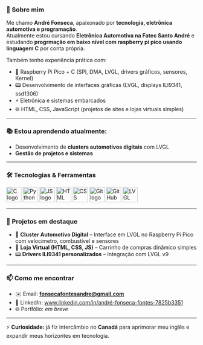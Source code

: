 ### 🚀 Sobre mim  
Me chamo **André Fonseca**, apaixonado por **tecnologia, eletrônica automotiva e programação**.  
Atualmente estou cursando **Eletrônica Automotiva na Fatec Santo André** e estudando **progrmação em baixo nível com raspberry pi pico usando linguagem C** por conta própria.  

Também tenho experiência prática com:
- 🔧 Raspberry Pi Pico + C (SPI, DMA, LVGL, drivers gráficos, sensores, Kernel)  
- 📟 Desenvolvimento de interfaces gráficas (LVGL, displays ILI9341, ssd1306)  
- ⚡ Eletrônica e sistemas embarcados  
- 🌐 HTML, CSS, JavaScript (projetos de sites e lojas virtuais simples)  

---

### 📚 Estou aprendendo atualmente:
- Desenvolvimento de **clusters automotivos digitais** com LVGL
- **Gestão de projetos e sistemas**  

---

### 🛠️ Tecnologias & Ferramentas
<div>
  <img src="https://cdn.jsdelivr.net/gh/devicons/devicon/icons/c/c-original.svg" height="40" alt="C logo" />
  <img src="https://cdn.jsdelivr.net/gh/devicons/devicon/icons/python/python-original.svg" height="40" alt="Python logo" />
  <img src="https://cdn.jsdelivr.net/gh/devicons/devicon/icons/javascript/javascript-original.svg" height="40" alt="JS logo" />
  <img src="https://cdn.jsdelivr.net/gh/devicons/devicon/icons/html5/html5-original.svg" height="40" alt="HTML logo" />
  <img src="https://cdn.jsdelivr.net/gh/devicons/devicon/icons/css3/css3-original.svg" height="40" alt="CSS logo" />
  <img src="https://cdn.jsdelivr.net/gh/devicons/devicon/icons/git/git-original.svg" height="40" alt="Git logo" />
  <img src="https://cdn.jsdelivr.net/gh/devicons/devicon/icons/github/github-original.svg" height="40" alt="GitHub logo" />
  <img src="http://camo.githubusercontent.com/14c8d3795dcab2820d0df0f591cea91a4e5996bc2b9340ff82dace3e201cda99/68747470733a2f2f6c76676c2e696f2f6769746875622d6173736574732f6c6f676f2d636f6c6f7265642e706e67" height="40" alt="LVGL logo" />
</div>

---

### 📌 Projetos em destaque
- 🚗 **Cluster Automotivo Digital** – Interface em LVGL no Raspberry Pi Pico com velocímetro, combustível e sensores  
- 🛒 **Loja Virtual (HTML, CSS, JS)** – Carrinho de compras dinâmico simples 
- 📟 **Drivers ILI9341 personalizados** – Integração com LVGL v9

---

### 📫 Como me encontrar
- ✉️ Email: **fonsecafontesandre@gmail.com**  
- 💼 LinkedIn: www.linkedin.com/in/andré-fonseca-fontes-7825b3351 
- 🌐 Portfólio: *em breve*  

---

⚡ **Curiosidade:** já fiz intercâmbio no **Canadá** para aprimorar meu inglês e expandir meus horizontes em tecnologia.  
